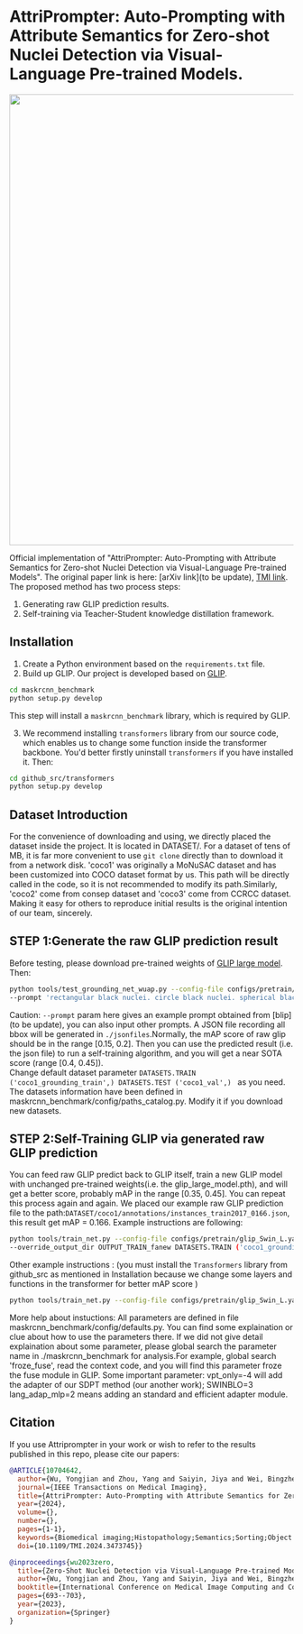 # AttriPrompter: Auto-Prompting with Attribute Semantics for Zero-shot Nuclei Detection via Visual-Language Pre-trained Models.


<img src="img_1.png" width="800">

Official implementation of "AttriPrompter: Auto-Prompting with Attribute Semantics for Zero-shot Nuclei Detection via Visual-Language Pre-trained Models".
The original paper link is here:
[arXiv link](to be update), [TMI link](https://ieeexplore.ieee.org/document/10704642/authors#authors).
The proposed method has two process steps:
1. Generating raw GLIP prediction results.
2. Self-training via Teacher-Student knowledge distillation framework.
## Installation
1. Create a Python environment based on the ```requirements.txt``` file.
2. Build up GLIP.
Our project is developed based on [GLIP](https://github.com/microsoft/GLIP).

```bash 
cd maskrcnn_benchmark
python setup.py develop
```
This step will install a ```maskrcnn_benchmark``` library, which is required by GLIP.

3. We recommend installing ```transformers``` library from our source code, which enables us to change some function inside the transformer backbone.
You'd better firstly uninstall ```transformers``` if you have installed it.
Then:
```bash 
cd github_src/transformers
python setup.py develop
```
## Dataset Introduction

For the convenience of downloading and using, we directly placed the dataset inside the project. It is located in DATASET/. For a dataset of tens of MB, it is far more convenient to use ```git clone``` directly than to download it from a network disk.
'coco1' was originally a MoNuSAC dataset and has been customized into COCO dataset format by us. This path will be directly called in the code, so it is not recommended to modify its path.Similarly, 'coco2' come from consep dataset and 'coco3' come from CCRCC dataset.
Making it easy for others to reproduce initial results is the original intention of our team, sincerely.

## STEP 1:Generate the raw GLIP prediction result
Before testing, please download pre-trained weights of [GLIP large model](https://huggingface.co/GLIPModel/GLIP/blob/main/glip_large_model.pth).
Then:
```bash 
python tools/test_grounding_net_wuap.py --config-file configs/pretrain/glip_Swin_L.yaml --weight glip_large_model.pth 
--prompt 'rectangular black nuclei. circle black nuclei. spherical black nuclei. rectangular dark purple nuclei. circle dark purple nuclei. spherical dark purple nuclei.' DATASETS.TRAIN ('coco1_grounding_train',) DATASETS.TEST ('coco1_val',) TEST.IMS_PER_BATCH 1 MODEL.DYHEAD.SCORE_AGG "MEAN" TEST.EVAL_TASK detection MODEL.DYHEAD.FUSE_CONFIG.MLM_LOSS False OUTPUT_DIR OUTPUT
```
Caution: ```--prompt``` param here gives an example prompt obtained from [blip](to be update), you can also input other prompts.
A JSON file recording all bbox will be generated in ```./jsonfiles```.Normally, the mAP score of raw glip should be in the range [0.15, 0.2]. Then you can use the predicted result (i.e. the json file) to run a self-training algorithm, and you will get a near SOTA score (range [0.4, 0.45]).  
Change default dataset parameter ```DATASETS.TRAIN ('coco1_grounding_train',) DATASETS.TEST ('coco1_val',) ``` as you need. The datasets information have been defined in maskrcnn_benchmark/config/paths_catalog.py. Modify it if you download new datasets.
## STEP 2:Self-Training GLIP via generated raw GLIP prediction
You can feed raw GLIP predict back to GLIP itself, train a new GLIP model with unchanged pre-trained weights(i.e. the glip_large_model.pth), and will get a better score, probably mAP in the range [0.35, 0.45]. You can repeat this process again and again. 
We placed our example raw GLIP prediction file to the path:```DATASET/coco1/annotations/instances_train2017_0166.json```, this result get mAP = 0.166.
Example instructions are following:
```bash 
python tools/train_net.py --config-file configs/pretrain/glip_Swin_L.yaml --train_label "DATASET/coco1/annotations/instances_train2017_0166.json" --restart True --use-tensorboard 
--override_output_dir OUTPUT_TRAIN_fanew DATASETS.TRAIN ('coco1_grounding_train',) DATASETS.TEST ('coco1_val',) MODEL.BACKBONE.FREEZE_CONV_BODY_AT 1 SOLVER.IMS_PER_BATCH 1 SOLVER.USE_AMP True SOLVER.MAX_EPOCH 4 TEST.DURING_TRAINING True TEST.IMS_PER_BATCH 1 SOLVER.FIND_UNUSED_PARAMETERS False SOLVER.BASE_LR 0.00001 SOLVER.LANG_LR 0.00001 DATASETS.DISABLE_SHUFFLE True MODEL.DYHEAD.SCORE_AGG "MEAN" TEST.EVAL_TASK detection AUGMENT.MULT_MIN_SIZE_TRAIN (800,) SOLVER.CHECKPOINT_PERIOD 100
```
Other example instructions : (you must install the ```Transformers``` library from github_src as mentioned in Installation because we change some layers and functions in the transformer for better mAP score )
```bash 
python tools/train_net.py --config-file configs/pretrain/glip_Swin_L.yaml --train_label "DATASET/coco1/annotations/instances_train2017_0166.json" --restart True --use-tensorboard --override_output_dir OUTPUT_TRAIN_fanew MODEL.BACKBONE.FREEZE_CONV_BODY_AT 1 SOLVER.IMS_PER_BATCH 1 SOLVER.USE_AMP True SOLVER.MAX_ITER 500 TEST.DURING_TRAINING True TEST.IMS_PER_BATCH 1 SOLVER.FIND_UNUSED_PARAMETERS False SOLVER.BASE_LR 0.00001 SOLVER.LANG_LR 0.00001 DATASETS.DISABLE_SHUFFLE True MODEL.DYHEAD.SCORE_AGG "MEAN" TEST.EVAL_TASK detection AUGMENT.MULT_MIN_SIZE_TRAIN (800,) SOLVER.CHECKPOINT_PERIOD 100 SWINBLO 3 lang_adap_mlp 2
```
More help about instuctions:
All parameters are defined in file maskrcnn_benchmark/config/defaults.py. You can find some explaination or clue about how to use the parameters there. If we did not give detail explaination about some parameter, please global search the parameter name in ./maskrcnn_benchmark for analysis.For example, global search 'froze_fuse', read the context code, and you will find this parameter froze the fuse module in GLIP.
Some important parameter: vpt_only=-4 will add the adapter of our SDPT method (our another work); SWINBLO=3 lang_adap_mlp=2 means adding an standard and efficient adapter module.


## Citation

If you use Attriprompter in your work or wish to refer to the results published in this repo, please cite our papers:
```BibTeX
@ARTICLE{10704642,
  author={Wu, Yongjian and Zhou, Yang and Saiyin, Jiya and Wei, Bingzheng and Lai, Maode and Shou, Jianzhong and Xu, Yan},
  journal={IEEE Transactions on Medical Imaging}, 
  title={AttriPrompter: Auto-Prompting with Attribute Semantics for Zero-shot Nuclei Detection via Visual-Language Pre-trained Models.}, 
  year={2024},
  volume={},
  number={},
  pages={1-1},
  keywords={Biomedical imaging;Histopathology;Semantics;Sorting;Object detection;Adaptation models;Visualization;Grounding;Unsupervised learning;Training;Nuclei Detection;Unsupervised Learning;Visual-Language Pre-trained Models;Prompt Designing;Dense Objects},
  doi={10.1109/TMI.2024.3473745}}

@inproceedings{wu2023zero,
  title={Zero-Shot Nuclei Detection via Visual-Language Pre-trained Models},
  author={Wu, Yongjian and Zhou, Yang and Saiyin, Jiya and Wei, Bingzheng and Lai, Maode and Shou, Jianzhong and Fan, Yubo and Xu, Yan},
  booktitle={International Conference on Medical Image Computing and Computer-Assisted Intervention},
  pages={693--703},
  year={2023},
  organization={Springer}
}
```
